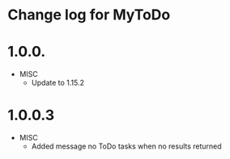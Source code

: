# Change log for MyToDo

# 1.0.0.

* MISC
  * Update to 1.15.2

# 1.0.0.3

* MISC
  * Added message no ToDo tasks when no results returned
